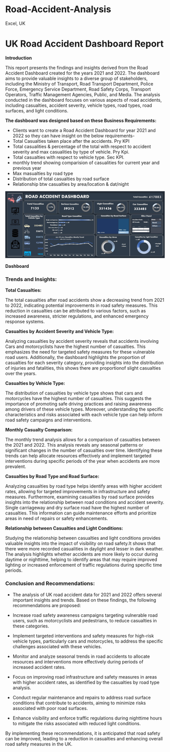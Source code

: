 # Road-Accident-Analysis
Excel, UK

# UK Road Accident Dashboard Report
**Introduction**

This report presents the findings and insights derived from the Road Accident Dashboard created for the years 2021 and 2022. The dashboard aims to provide valuable insights to a diverse group of stakeholders, including the Ministry of Transport, Road Transport Department, Police Force, Emergency Service Department, Road Safety Corps, Transport Operators, Traffic Management Agencies, Public, and Media. The analysis conducted in the dashboard focuses on various aspects of road accidents, including casualties, accident severity, vehicle types, road types, road surfaces, and light conditions.

**The dashboard was designed based on these Business Requirements:**

- Clients want to create a Road Accident Dashboard for year 2021 and 2022 so they can have insight on the below requirements-
- Total Casualties taken place after the accidents. Pry KPI
- Total casualities & percentage of the total with respect to accident severity and max casualities by type of vehicle. Pry Kpi.
- Total casualties with respect to vehicle type. Sec KPI.
- monthly trend showing comparision of casualities for current year and previous year
- Max masualties by road type
- Distribution of total casualties by road surface
- Relationship btw casualties by area/location & dat/night


![Dashboard](https://github.com/rajikudusadewale/Road-Accident-Analysis/blob/main/Road%20accident%20dashboard.jpg)

**Dashboard**
### Trends and Insights:

**Total Casualties:**

The total casualties after road accidents show a decreasing trend from 2021 to 2022, indicating potential improvements in road safety measures. This reduction in casualties can be attributed to various factors, such as increased awareness, stricter regulations, and enhanced emergency response systems.

**Casualties by Accident Severity and Vehicle Type:**

Analyzing casualties by accident severity reveals that accidents involving Cars and motorcyclists have the highest number of casualties. This emphasizes the need for targeted safety measures for these vulnerable road users. Additionally, the dashboard highlights the proportion of casualties for each severity category, providing insights into the distribution of injuries and fatalities, this shows there are proportionof slight casualties over the years.

**Casualties by Vehicle Type:**

The distribution of casualties by vehicle type shows that cars and motorcycles have the highest number of casualties. This suggests the importance of promoting safe driving practices and raising awareness among drivers of these vehicle types. Moreover, understanding the specific characteristics and risks associated with each vehicle type can help inform road safety campaigns and interventions.

**Monthly Casualty Comparison:**

The monthly trend analysis allows for a comparison of casualties between the 2021 and 2022. This analysis reveals any seasonal patterns or significant changes in the number of casualties over time. Identifying these trends can help allocate resources effectively and implement targeted interventions during specific periods of the year when accidents are more prevalent.

**Casualties by Road Type and Road Surface:**

Analyzing casualties by road type helps identify areas with higher accident rates, allowing for targeted improvements in infrastructure and safety measures. Furthermore, examining casualties by road surface provides insights into the relationship between road conditions and accident severity. Single carriageway and dry surface road have the highest number of casualties. This information can guide maintenance efforts and prioritize areas in need of repairs or safety enhancements.

**Relationship between Casualties and Light Conditions:**

Studying the relationship between casualties and light conditions provides valuable insights into the impact of visibility on road safety.It shows that there were more recorded casualities in daylight and lesser in dark weather. The analysis highlights whether accidents are more likely to occur during daytime or nighttime, helping to identify areas that may require improved lighting or increased enforcement of traffic regulations during specific time periods.

### Conclusion and Recommendations:

- The analysis of UK road accident data for 2021 and 2022 offers several important insights and trends. Based on these findings, the following recommendations are proposed:

- Increase road safety awareness campaigns targeting vulnerable road users, such as motorcyclists and pedestrians, to reduce casualties in these categories.

- Implement targeted interventions and safety measures for high-risk vehicle types, particularly cars and motorcycles, to address the specific challenges associated with these vehicles.

- Monitor and analyze seasonal trends in road accidents to allocate resources and interventions more effectively during periods of increased accident rates.

- Focus on improving road infrastructure and safety measures in areas with higher accident rates, as identified by the casualties by road type analysis.

- Conduct regular maintenance and repairs to address road surface conditions that contribute to accidents, aiming to minimize risks associated with poor road surfaces.

- Enhance visibility and enforce traffic regulations during nighttime hours to mitigate the risks associated with reduced light conditions.

By implementing these recommendations, it is anticipated that road safety can be improved, leading to a reduction in casualties and enhancing overall road safety measures in the UK.



